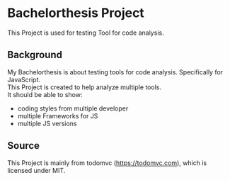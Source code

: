 # Bachelorthesis Project

This Project is used for testing Tool for code analysis.

## Background

My Bachelorthesis is about testing tools for code analysis. Specifically for JavaScript.  
This Project is created to help analyze multiple tools.  
It should be able to show: 
- coding styles from multiple developer
- multiple Frameworks for JS
- multiple JS versions

## Source

This Project is mainly from todomvc (https://todomvc.com), which is licensed under MIT.
